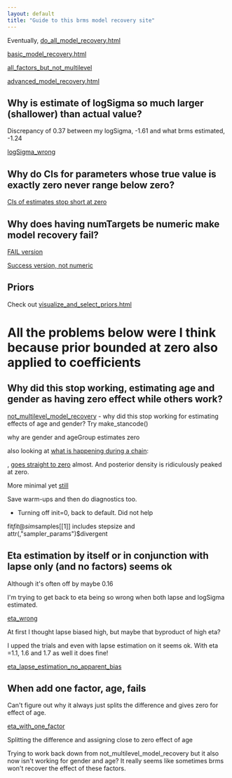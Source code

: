 ```yaml
---
layout: default
title: "Guide to this brms model recovery site"
---
```


Eventually, [do_all_model_recovery.html](../do_all_model_recovery.html)


[basic_model_recovery.html](docs/basic_model_recovery.html)

[all_factors_but_not_multilevel](all_factors_but_not_multilevel.html)

[advanced_model_recovery.html](advanced_model_recovery.html)

## Why is estimate of logSigma so much larger (shallower) than actual value?

Discrepancy of 0.37 between my logSigma, -1.61 and what brms estimated, -1.24

[logSigma_wrong](logSigma_wrong_minimal_example/logSigma_wrong.html)

## Why do CIs for parameters whose true value is exactly zero never range below zero?

[CIs of estimates stop short at zero](why_do_CIs_not_range_below_zero/CIs_not_below_zero_advanced_model_recovery.html)


## Why does having numTargets be numeric make model recovery fail?

[FAIL version](break_brms_with_numeric_regressor/numTargets_recovery_FAIL_because_numeric.html)

[Success version, not numeric](break_brms_with_numeric_regressor/numTargets_recovery_SUCCEED_because_not_numeric.html)

## Priors

Check out [visualize_and_select_priors.html](visualize_and_select_priors.html)

# All the problems below were I think because prior bounded at zero also applied to coefficients



## Why did this stop working, estimating age and gender as having zero effect while others work?

[not_multilevel_model_recovery](not_multilevel_model_recovery.html) - why did this stop working for estimating effects of age and gender? Try make_stancode()

why are gender and ageGroup estimates zero

also looking at [what is happening during a chain](https://discourse.mc-stan.org/t/init-not-using-my-initial-values-and-seems-to-be-defaulting-to-0/39548):

, [goes straight to zero](why_age_estimated_as_zero/age_estimated_as_zero.html) almost. And posterior density is ridiculously peaked at zero.

More minimal yet [still](why_age_estimated_as_zero/age_estimated_as_zero_continue.html)

Save warm-ups and then do diagnostics too.

* Turning off init=0, back to default. Did not help

fit$fit@sim$samples[[1]] includes stepsize and
attr(,"sampler_params")$divergent

## Eta estimation by itself or in conjunction with lapse only (and no factors) seems ok

Although it's often off by maybe 0.16

I'm trying to get back to eta being so wrong when both lapse and logSigma estimated.

[eta_wrong](eta_wrong_minimal_example/eta_wrong.html)



At first I thought lapse biased high, but maybe that byproduct of high eta?

I upped the trials and even with lapse estimation on it seems ok.
With eta =1.1, 1.6 and 1.7 as well it does fine!

[eta_lapse_estimation_no_apparent_bias](eta_wrong_minimal_example/eta_lapse_estimation_no_apparent_bias.html)
 
## When add one factor, age, fails

Can't figure out why it always just splits the difference and gives zero for effect of age.

[eta_with_one_factor](eta_wrong_minimal_example/eta_with_one_factor.html)

Splitting the difference and assigning close to zero effect of age

Trying to work back down from not_multilevel_model_recovery but it also now isn't working for gender and age? It really seems like sometimes brms won't recover the effect of these factors.



